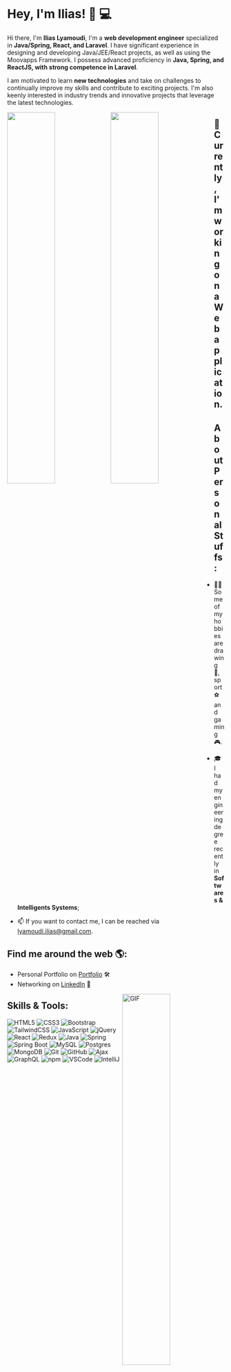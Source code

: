 # Hey, I'm Ilias! 👋 💻

Hi there, I'm **Ilias Lyamoudi**, I'm a **web development engineer** specialized in **Java/Spring, React, and Laravel**. I have significant experience in designing and developing Java/JEE/React projects, as well as using the Moovapps Framework. I possess advanced proficiency in **Java, Spring, and ReactJS, with strong competence in Laravel**.

I am motivated to learn **new technologies** and take on challenges to continually improve my skills and contribute to exciting projects. I'm also keenly interested in industry trends and innovative projects that leverage the latest technologies.

<img align="left" width="47%" src="https://github-readme-stats.vercel.app/api?username=Lyam0udi&show_icons=true&theme=transparent" />
<img align="left" width="47%" src="https://github-readme-stats.vercel.app/api/top-langs/?username=Lyam0udi&layout=compact" />

## 🔭 Currently, I'm working on a Web application.

## About Personal Stuffs:

 - 🧑🏻 Some of my hobbies are drawing 🎨, sport ⚽ and gaming 🎮.
  - 🎓 I had my engineering degree recently in **Softwares & Intelligents Systems**;
   
  - 📫 If you want to contact me, I can be reached via [lyamoudi.ilias@gmail.com](mailto:lyamoudi.ilias@gmail.com).

## Find me around the web 🌎:
 
  - Personal Portfolio on <a href="https://lyam0udi.netlify.com/"> Portfolio</a> 🛠
  - Networking on <a href="https://www.linkedin.com/in/lyam0udi/">LinkedIn</a> 💼

<img align="right" alt="GIF" src="https://media1.giphy.com/media/qgQUggAC3Pfv687qPC/giphy.gif?*cid=ecf05e47qs4vghgnwjau89yasub1f8edpnlxuepoq8zyqft4&rid=giphy.gif&ct=g"  width="47%"/>

## Skills & Tools:

<div>

   <img alt="HTML5" src="https://img.shields.io/badge/HTML5-%23E34F26.svg?style=for-the-badge&logo=html5&logoColor=white" />
   <img alt="CSS3" src="https://img.shields.io/badge/CSS3-%231572B6.svg?style=for-the-badge&logo=css3&logoColor=white" />
   
   <img alt="Bootstrap" src="https://img.shields.io/badge/Bootstrap-%23563D7C.svg?style=for-the-badge&logo=bootstrap&logoColor=white" />
   <img alt="TailwindCSS" src="https://img.shields.io/badge/TailwindCSS-%2338B2AC.svg?style=for-the-badge&logo=tailwind-css&logoColor=white" />
   
   <img alt="JavaScript" src="https://img.shields.io/badge/JavaScript-%23323330.svg?style=for-the-badge&logo=javascript&logoColor=%23F7DF1E" />
   <img alt="jQuery" src="https://img.shields.io/badge/jQuery-%230769AD.svg?style=for-the-badge&logo=jquery&logoColor=white" />

   <img alt="React" src="https://img.shields.io/badge/React-%2320232a.svg?style=for-the-badge&logo=react&logoColor=%2361DAFB" />
   <img alt="Redux" src="https://img.shields.io/badge/Redux-%23593d88.svg?style=for-the-badge&logo=redux&logoColor=white" />

   <img alt="Java" src="https://img.shields.io/badge/Java-%23ED8B00.svg?style=for-the-badge&logo=java&logoColor=white" />
   <img alt="Spring" src="https://img.shields.io/badge/Spring-%236DB33F.svg?style=for-the-badge&logo=spring&logoColor=white" />
   <img alt="Spring Boot" src="https://img.shields.io/badge/Spring%20Boot-%236DB33F.svg?style=for-the-badge&logo=spring&logoColor=white" />

   <img alt="MySQL" src="https://img.shields.io/badge/MySQL-%2300f.svg?style=for-the-badge&logo=mysql&logoColor=white" />
   <img alt="Postgres" src="https://img.shields.io/badge/Postgres-%23316192.svg?style=for-the-badge&logo=postgresql&logoColor=white" />
   <img alt="MongoDB" src="https://img.shields.io/badge/MongoDB-%234ea94b.svg?style=for-the-badge&logo=mongodb&logoColor=white" />

   <img alt="Git" src="https://img.shields.io/badge/Git-%23F05032.svg?style=for-the-badge&logo=git&logoColor=white" />
   <img alt="GitHub" src="https://img.shields.io/badge/GitHub-%23121011.svg?style=for-the-badge&logo=github&logoColor=white" />

   <img alt="Ajax" src="https://img.shields.io/badge/Ajax-%230051C9.svg?style=for-the-badge&logo=ajax&logoColor=white" />
   <img alt="GraphQL" src="https://img.shields.io/badge/GraphQL-%23e10098.svg?style=for-the-badge&logo=graphql&logoColor=white" />
   <img alt="npm" src="https://img.shields.io/badge/npm-%23CB3837.svg?style=for-the-badge&logo=npm&logoColor=white" />
   
   <img alt="VSCode" src="https://img.shields.io/badge/VSCode-%23007ACC.svg?style=for-the-badge&logo=visual-studio-code&logoColor=white" />
   <img alt="IntelliJ" src="https://img.shields.io/badge/IntelliJ%20IDEA-%23000000.svg?style=for-the-badge&logo=intellij-idea&logoColor=white" />
</div>
